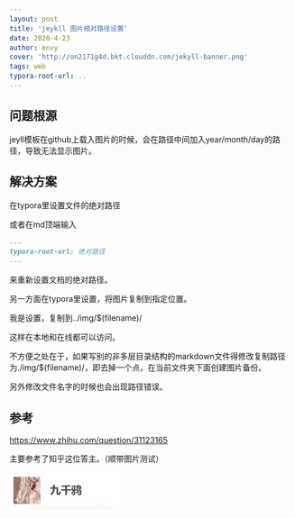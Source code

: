 ```yaml
---
layout: post
title: 'jeykll 图片相对路径设置'
date: 2020-4-23
author: envy
cover: 'http://on2171g4d.bkt.clouddn.com/jekyll-banner.png'
tags: web
typora-root-url: ..
---
```


## 问题根源

jeyll模板在github上载入图片的时候，会在路径中间加入year/month/day的路径，导致无法显示图片。



## 解决方案

在typora里设置文件的绝对路径

或者在md顶端输入

```markdown
---
typora-root-url: 绝对路径
---
```

来重新设置文档的绝对路径。

另一方面在typora里设置，将图片复制到指定位置。

我是设置，复制到../img/$(filename)/

这样在本地和在线都可以访问。

不方便之处在于，如果写别的非多层目录结构的markdown文件得修改复制路径为./img/$(filename)/，即去掉一个点，在当前文件夹下面创建图片备份。

另外修改文件名字的时候也会出现路径错误。



## 参考

https://www.zhihu.com/question/31123165

主要参考了知乎这位答主。（顺带图片测试）

![image-20200428161124453](/img/2020-04-23-jeykll图片路径问题/image-20200428161124453.png)